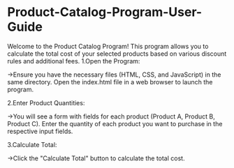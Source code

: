 # Product-Catalog-Program-User-Guide
Welcome to the Product Catalog Program! This program allows you to calculate the total cost of your selected products based on various discount rules and additional fees.
1.Open the Program:

->Ensure you have the necessary files (HTML, CSS, and JavaScript) in the same directory.
Open the index.html file in a web browser to launch the program.

2.Enter Product Quantities:

->You will see a form with fields for each product (Product A, Product B, Product C).
Enter the quantity of each product you want to purchase in the respective input fields.

3.Calculate Total:

->Click the "Calculate Total" button to calculate the total cost.
